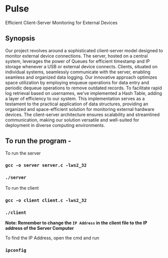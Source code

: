 # Pulse
Efficient Client-Server Monitoring for External Devices

## Synopsis
Our project revolves around a sophisticated client-server model designed to monitor external device connections. The server, hosted on a central system, leverages the power of Queues for efficient timestamp and IP storage whenever a USB or external device connects. Clients, situated on individual systems, seamlessly communicate with the server, enabling seamless and organized data logging. Our innovative approach optimizes space utilization by employing enqueue operations for data entry and periodic dequeue operations to remove outdated records. To facilitate rapid log retrieval based on usernames, we've implemented a Hash Table, adding a layer of efficiency to our system.
This implementation serves as a testament to the practical application of data structures, providing an organized and space-efficient solution for monitoring external hardware devices. The client-server architecture ensures scalability and streamlined communication, making our solution versatile and well-suited for deployment in diverse computing environments.

## To run the program - 

To run the server
### `gcc -o server server.c -lws2_32`
### `./server`

To run the client
### `gcc -o client client.c -lws2_32`
### `./client`

**Note: Remember to change the `IP Address` in the client file to the IP address of the Server Computer**

To find the IP Address, open the cmd and run
### `ipconfig`